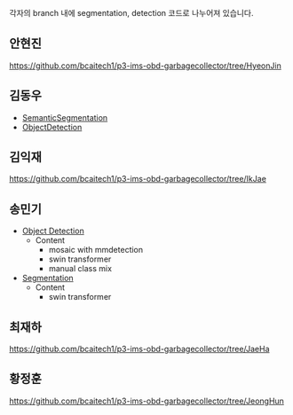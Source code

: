 각자의 branch 내에 segmentation, detection 코드로 나누어져 있습니다.


## 안현진
https://github.com/bcaitech1/p3-ims-obd-garbagecollector/tree/HyeonJin

## 김동우
- [SemanticSegmentation](https://github.com/bcaitech1/p3-ims-obd-garbagecollector/tree/DongWoo/SemanticSegmentation)
- [ObjectDetection](https://github.com/bcaitech1/p3-ims-obd-garbagecollector/tree/DongWoo/ObjectDetection)

## 김익재
https://github.com/bcaitech1/p3-ims-obd-garbagecollector/tree/IkJae

## 송민기
- [Object Detection](https://github.com/bcaitech1/p3-ims-obd-garbagecollector/tree/MinKi/object_detection)
  - Content
    - mosaic with mmdetection
    - swin transformer
    - manual class mix
- [Segmentation](https://github.com/bcaitech1/p3-ims-obd-garbagecollector/tree/MinKi/segmentation)
  - Content
    - swin transformer   

## 최재하
https://github.com/bcaitech1/p3-ims-obd-garbagecollector/tree/JaeHa

## 황정훈
https://github.com/bcaitech1/p3-ims-obd-garbagecollector/tree/JeongHun
